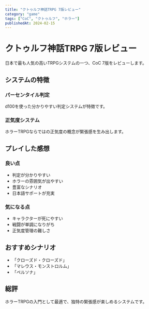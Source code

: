 ```yaml
---
title: "クトゥルフ神話TRPG 7版レビュー"
category: "game"
tags: ["CoC", "クトゥルフ", "ホラー"]
publishedAt: 2024-02-15
---
```


# クトゥルフ神話TRPG 7版レビュー

日本で最も人気の高いTRPGシステムの一つ、CoC 7版をレビューします。

## システムの特徴

### パーセンタイル判定
d100を使った分かりやすい判定システムが特徴です。

### 正気度システム
ホラーTRPGならではの正気度の概念が緊張感を生み出します。

## プレイした感想

### 良い点
- 判定が分かりやすい
- ホラーの雰囲気が出やすい
- 豊富なシナリオ
- 日本語サポートが充実

### 気になる点
- キャラクターが死にやすい
- 戦闘が単調になりがち
- 正気度管理の難しさ

## おすすめシナリオ

- 「クローズド・クローズド」
- 「マレウス・モンストロルム」
- 「ペルソナ」

## 総評

ホラーTRPGの入門として最適で、独特の緊張感が楽しめるシステムです。
